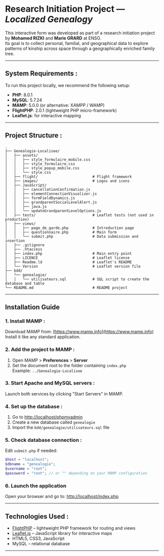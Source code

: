 # Research Initiation Project — *Localized Genealogy*

This interactive form was developed as part of a research initiation project by **Mohamed RIZKI** and **Marie GRARD** at ENSG.  
Its goal is to collect personal, familial, and geographical data to explore patterns of kinship across space through a geographically enriched family tree.

---

## System Requirements :

To run this project locally, we recommend the following setup:

- **PHP**: 8.0.1  
- **MySQL**: 5.7.24  
- **MAMP**: 5.0.0 (or alternative: XAMPP / WAMP)  
- **FlightPHP**: 2.0.1 (lightweight PHP micro-framework)  
- **Leaflet.js**: for interactive mapping

---

## Project Structure :

```
.
├── Genealogie-Localisee/
│   ├── assets/
│   │   ├── style_formulaire_mobile.css
│   │   ├── style_formulaire.css
│   │   ├── style_popup_mobile.css
│   │   └── style.css
│   ├── flight/                         # Flight framework
│   ├── images/                         # Logos and icons
│   ├── JavaScript/
│   │   ├── cancellationConfirmation.js
│   │   ├── elementConnectionVisualizer.js
│   │   ├── formFieldDynamics.js
│   │   ├── grandparentSocialLevelAlert.js
│   │   ├── java.js
│   │   └── updateGrandparentLevelOptions.js
│   ├── tests/                          # Leaflet tests (not used in production)
│   ├── views/
│   │   ├── page_de_garde.php           # Introduction page
│   │   ├── questionnaire.php           # Main form
│   │   └── submit.php                  # Data submission and insertion
│   ├── .gitignore
│   ├── .htaccess
│   ├── index.php                       # Main entry point
│   ├── LICENCE                         # Leaflet license
│   ├── Readme.ld                       # Leaflet's README
│   └── Version                         # Leaflet version file
├── bdd/
│   └── genealogie/
│   │   └── utilisateurs.sql            # SQL script to create the database and table
└── README.md                           # README project
```

---

## Installation Guide

### 1. Install MAMP :

Download MAMP from: [https://www.mamp.info](https://www.mamp.info)  
Install it like any standard application.

### 2. Add the project to MAMP :

1. Open MAMP > **Preferences** > **Server**  
2. Set the document root to the folder containing `index.php`  
   Example: `../Genealogie-Localisee`

### 3. Start Apache and MySQL servers :

Launch both services by clicking "Start Servers" in MAMP.

### 4. Set up the database :

1. Go to [http://localhost/phpmyadmin](http://localhost/phpmyadmin)  
2. Create a new database called `genealogie`  
3. Import the `bdd/genealogie/utilisateurs.sql` file

### 5. Check database connection :

Edit `submit.php` if needed:

```php
$host = "localhost";
$dbname = "genealogie";
$username = "root";
$password = "root"; // or "" depending on your MAMP configuration
```

### 6. Launch the application

Open your browser and go to: [http://localhost/index.php](http://localhost/index.php)

---

## Technologies Used :

- [FlightPHP](https://flightphp.com/) – lightweight PHP framework for routing and views  
- [Leaflet.js](https://leafletjs.com/) – JavaScript library for interactive maps  
- HTML5, CSS3, JavaScript  
- MySQL – relational database

---
